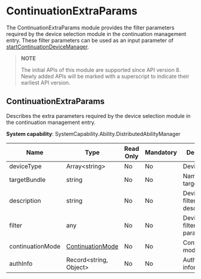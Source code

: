 # ContinuationExtraParams

The ContinuationExtraParams module provides the filter parameters required by the device selection module in the continuation management entry. These filter parameters can be used as an input parameter of [startContinuationDeviceManager](js-apis-continuation-continuationManager.md#continuationmanagerstartcontinuationdevicemanager9-1).

> **NOTE**
> 
> The initial APIs of this module are supported since API version 8. Newly added APIs will be marked with a superscript to indicate their earliest API version.

## ContinuationExtraParams

Describes the extra parameters required by the device selection module in the continuation management entry.

**System capability**: SystemCapability.Ability.DistributedAbilityManager

| Name| Type| Read Only| Mandatory| Description|
| -------- | -------- | -------- | -------- | -------- |
| deviceType | Array\<string> | No| No| Device type.|
| targetBundle | string | No| No| Name of the target bundle.|
| description | string | No| No| Device filtering description.|
| filter | any | No| No| Device filtering parameter.|
| continuationMode | [ContinuationMode](js-apis-continuation-continuationManager.md#continuationmode) | No| No| Continuation mode.|
| authInfo | Record<string, Object> | No| No| Authentication information.|
